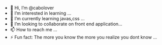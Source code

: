 - 👋 Hi, I’m @cabolover
- 👀 I’m interested in learning ...
- 🌱 I’m currently learning javas,css ...
- 💞️ I’m looking to collaborate on front end application...
- 📫 How to reach me ...
- ⚡ Fun fact: The more you know the more you realize you dont know ...

<!---
cabolover/cabolover is a ✨ special ✨ repository because its `README.md` (this file) appears on your GitHub profile.
You can click the Preview link to take a look at your changes.
--->
